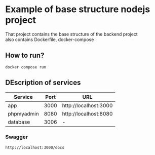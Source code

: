 # Example of base structure nodejs project

That project contains the base structure of the backend project  
also contains Dockerfile, docker-compose

## How to run?

```
docker compose run
```
## DEscription of services
| Service    | Port  | URL |
|---         |---    |---  |
| app        | 3000  | http://localhost:3000
| phpmyadmin | 8080  | http://localhost:8080
| database   | 3006  | - 

### Swagger
```
http://localhost:3000/docs
```

